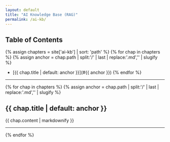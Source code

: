 ```yaml
---
layout: default
title: "AI Knowledge Base (RAG)"
permalink: /ai-kb/
---
```


## Table of Contents
{% assign chapters = site['ai-kb'] | sort: 'path' %}
{% for chap in chapters %}
  {% assign anchor = chap.path | split:'/' | last | replace:'.md','' | slugify %}
- [{{ chap.title | default: anchor }}](#{{ anchor }})
{% endfor %}

---

{% for chap in chapters %}
  {% assign anchor = chap.path | split:'/' | last | replace:'.md','' | slugify %}
<a id="{{ anchor }}"></a>
## {{ chap.title | default: anchor }}
{{ chap.content | markdownify }}
<hr/>
{% endfor %}
